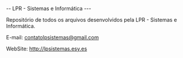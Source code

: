 -- LPR - Sistemas e Informática ---

Repositório de todos os arquivos desenvolvidos pela LPR - Sistemas e Informática.

E-mail: contatolpsistemas@gmail.com

WebSite: http://lpsistemas.esy.es